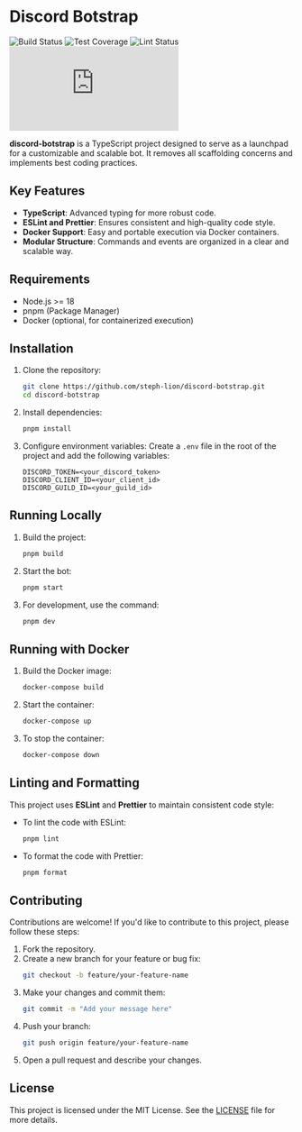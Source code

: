 # Discord Botstrap

![Build Status](https://github.com/steph-lion/discord-botstrap/actions/workflows/ci.yml/badge.svg)
![Test Coverage](https://codecov.io/gh/steph-lion/discord-botstrap/branch/master/graph/badge.svg)
![Lint Status](https://github.com/steph-lion/discord-botstrap/actions/workflows/ci.yml/badge.svg?event=lint)
![Discord.js Version](https://img.shields.io/npm/v/discord.js?label=discord.js)

**discord-botstrap** is a TypeScript project designed to serve as a launchpad for a customizable and scalable bot. It removes all scaffolding concerns and implements best coding practices.

## Key Features

- **TypeScript**: Advanced typing for more robust code.
- **ESLint and Prettier**: Ensures consistent and high-quality code style.
- **Docker Support**: Easy and portable execution via Docker containers.
- **Modular Structure**: Commands and events are organized in a clear and scalable way.

## Requirements

- Node.js >= 18
- pnpm (Package Manager)
- Docker (optional, for containerized execution)

## Installation

1. Clone the repository:

   ```bash
   git clone https://github.com/steph-lion/discord-botstrap.git
   cd discord-botstrap
   ```

2. Install dependencies:

   ```bash
   pnpm install
   ```

3. Configure environment variables:
   Create a `.env` file in the root of the project and add the following variables:
   ```env
   DISCORD_TOKEN=<your_discord_token>
   DISCORD_CLIENT_ID=<your_client_id>
   DISCORD_GUILD_ID=<your_guild_id>
   ```

## Running Locally

1. Build the project:

   ```bash
   pnpm build
   ```

2. Start the bot:

   ```bash
   pnpm start
   ```

3. For development, use the command:
   ```bash
   pnpm dev
   ```

## Running with Docker

1. Build the Docker image:

   ```bash
   docker-compose build
   ```

2. Start the container:

   ```bash
   docker-compose up
   ```

3. To stop the container:
   ```bash
   docker-compose down
   ```

## Linting and Formatting

This project uses **ESLint** and **Prettier** to maintain consistent code style:

- To lint the code with ESLint:

  ```bash
  pnpm lint
  ```

- To format the code with Prettier:
  ```bash
  pnpm format
  ```

## Contributing

Contributions are welcome! If you'd like to contribute to this project, please follow these steps:

1. Fork the repository.
2. Create a new branch for your feature or bug fix:
   ```bash
   git checkout -b feature/your-feature-name
   ```
3. Make your changes and commit them:
   ```bash
   git commit -m "Add your message here"
   ```
4. Push your branch:
   ```bash
   git push origin feature/your-feature-name
   ```
5. Open a pull request and describe your changes.

## License

This project is licensed under the MIT License. See the [LICENSE](./LICENSE) file for more details.
